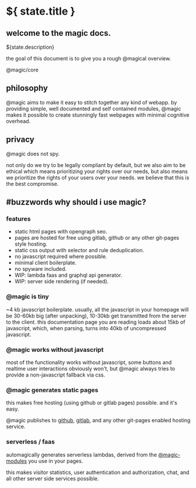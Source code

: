 # ${ state.title }

## welcome to the magic docs.

${state.description}

the goal of this document is to give you a rough @magical overview.

<GitBadges>@magic/core</GitBadges>

## philosophy

@magic aims to make it easy to stitch together any kind of webapp.
by providing simple, well documented and self contained modules,
@magic makes it possible to create stunningly fast
webpages with minimal cognitive overhead.

## privacy

@magic does not spy.

not only do we try to be legally compliant by default,
but we also aim to be ethical
which means prioritizing your rights over our needs,
but also means we prioritize the rights of your users over your needs.
we believe that this is the best compromise.

## #buzzwords why should i use magic?

### features
* static html pages with opengraph seo.
* pages are hosted for free using gitlab, github or any other git-pages style hosting.
* static css output with selector and rule deduplication.
* no javascript required where possible.
* minimal client boilerplate.
* no spyware included.
* WIP: lambda faas and graphql api generator.
* WIP: server side rendering (if needed).

### @magic is tiny

~4 kb javascript boilerplate.
usually, all the javascript in your homepage will be 30-60kb big (after unpacking),
10-30kb get transmitted from the server to the client.
this documentation page you are reading loads about 15kb of javascript,
which, when parsing, turns into 40kb of uncompressed javascript.

### @magic works without javascript

most of the functionality works without javascript,
some buttons and realtime user interactions obviously won't,
but @magic always tries to provide a non-javascript fallback via css.

### @magic generates static pages
this makes free hosting (using github or gitlab pages) possible. and it's easy.


@magic publishes to [github](https://github.com), [gitlab](https://gitlab.com),
and any other git-pages enabled hosting service.

### serverless / faas

automagically generates
serverless lambdas, derived from the
[@magic-modules](https://github.com/magic-modules/)
you use in your pages.

this makes visitor statistics, user authentication and authorization,
chat, and all other server side services possible.
